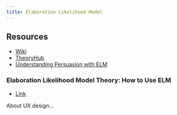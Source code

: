 ```yaml
---
title: Elaboration Likelihood Model
---
```



## Resources

- [Wiki](https://en.wikipedia.org/wiki/Elaboration_likelihood_model)
- [TheoryHub](https://open.ncl.ac.uk/academic-theories/20/elaboration-likelihood-model/)
- [Understanding Persuasion with ELM](https://leadpost.com/blog/elaboration-likelihood-model/)

### Elaboration Likelihood Model Theory: How to Use ELM

- [Link](https://www.interaction-design.org/literature/article/elaboration-likelihood-model-theory-using-elm-to-get-inside-the-user-s-mind)

About UX design...

